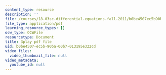 ```yaml
---
content_type: resource
description: ''
file: /courses/18-03sc-differential-equations-fall-2011/b0be4507ec5b90ba00b7013195e322cd_q0PxCQWG3ic.pdf
file_type: application/pdf
learning_resource_types: []
ocw_type: OCWFile
resourcetype: Document
title: 3play pdf file
uid: b0be4507-ec5b-90ba-00b7-013195e322cd
video_files:
  video_thumbnail_file: null
video_metadata:
  youtube_id: null
---
```

